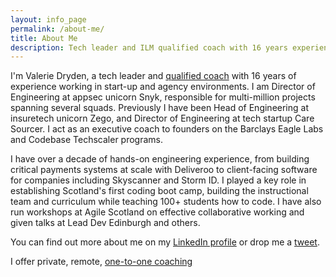```yaml
---
layout: info_page
permalink: /about-me/
title: About Me
description: Tech leader and ILM qualified coach with 16 years experience in start-up, scale-up, product shops and agencies.
---
```


I'm Valerie Dryden, a tech leader and [qualified coach](https://outragedpinkracoon.com/coaching/) with 16 years of experience working in start-up and agency environments. I am Director of Engineering at appsec unicorn Snyk, responsible for multi-million projects spanning several squads. Previously I have been Head of Engineering at insuretech unicorn Zego, and Director of Engineering at tech startup Care Sourcer. I act as an executive coach to founders on the Barclays Eagle Labs and Codebase Techscaler programs.

I have over a decade of hands-on engineering experience, from building critical payments systems at scale with Deliveroo to client-facing software for companies including Skyscanner and Storm ID. I played a key role in establishing Scotland's first coding boot camp, building the instructional team and curriculum while teaching 100+ students how to code. I have also run workshops at Agile Scotland on effective collaborative working and given talks at Lead Dev Edinburgh and others.

You can find out more about me on my [LinkedIn profile](https://www.linkedin.com/in/valeriejanedryden/) or drop me a [tweet](https://twitter.com/outragedracoon).

I offer private, remote, [one-to-one coaching](http://outragedpinkracoon.com/coaching)
